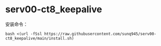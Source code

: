 # serv00-ct8_keepalive

安装命令：
```
bash <(url -fSsl https://raw.githubusercontent.com/sunq945/serv00-ct8_keepalive/main/install.sh)
```
